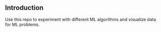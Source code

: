 ## Introduction
Use this repo to experiment with different ML algorithms and visualize data for ML problems. 